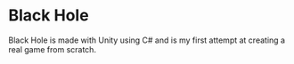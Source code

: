 # Black Hole

Black Hole is made with Unity using C# and is my first attempt at creating a real game from scratch.
